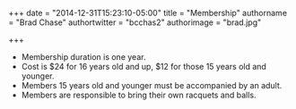 +++
date = "2014-12-31T15:23:10-05:00"
title = "Membership"
authorname = "Brad Chase"
authortwitter = "bcchas2"
authorimage = "brad.jpg"

+++

* Membership duration is one year.
* Cost is $24 for 16 years old and up, $12 for those 15 years old and younger.
* Members 15 years old and younger must be accompanied by an adult.
* Members are responsible to bring their own racquets and balls.

